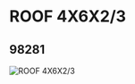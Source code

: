# ROOF 4X6X2/3
## 98281
![ROOF 4X6X2/3](https://lc-www-live-s.legocdn.com/media/bricks/5/2/4646504.jpg)